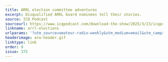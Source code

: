 ```yaml
---
title: ARRL election committee adventures
excerpt: Disqualified ARRL board nominees tell their stories.
source: ICQ Podcast
sourceurl: https://www.icqpodcast.com/download-the-show/2025/3/23/icqpodcast-episode-452-arrl-election-committee-adventures
linkname: arrl-elections
urlparams: '?utm_source=amateur-radio-weekly&utm_medium=email&utm_campaign=newsletter'
headerimage: arw-header.gif
linktype: link
order: 9
issue: 375
---
```

